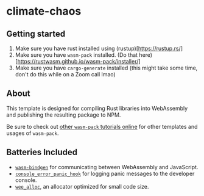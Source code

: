 # climate-chaos

## Getting started

1. Make sure you have rust installed using (rustup)[https://rustup.rs/]
1. Make sure you have `wasm-pack` installed. (Do that here)[https://rustwasm.github.io/wasm-pack/installer/]
1. Make sure you have `cargo-generate` installed (this might take some time, don't do this while on a Zoom call lmao)

## About

This template is designed for compiling Rust libraries into WebAssembly and
publishing the resulting package to NPM.

Be sure to check out [other `wasm-pack` tutorials online][tutorials] for other
templates and usages of `wasm-pack`.

[tutorials]: https://rustwasm.github.io/docs/wasm-pack/tutorials/index.html
[template-docs]: https://rustwasm.github.io/docs/wasm-pack/tutorials/npm-browser-packages/index.html


## Batteries Included

* [`wasm-bindgen`](https://github.com/rustwasm/wasm-bindgen) for communicating
  between WebAssembly and JavaScript.
* [`console_error_panic_hook`](https://github.com/rustwasm/console_error_panic_hook)
  for logging panic messages to the developer console.
* [`wee_alloc`](https://github.com/rustwasm/wee_alloc), an allocator optimized
  for small code size.
